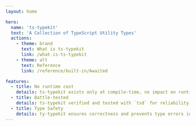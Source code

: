 ```yaml
---
layout: home

hero:
  name: 'ts-typekit'
  text: 'A Collection of TypeScript Utility Types'
  actions:
    - theme: brand
      text: What is ts-typekit
      link: /what-is-ts-typekit
    - theme: alt
      text: Reference
      link: /reference/built-in/Awaited

features:
  - title: No runtime cost
    details: ts-typekit exists only at compile-time, no impact on runtime performance.
  - title: Battle-tested
    details: ts-typekit verified and tested with `tsd` for reliability.
  - title: Type Safety
    details: ty-typekit ensures correctness and prevents type errors in TypeScript code.
---
```

